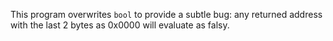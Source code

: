 This program overwrites `bool` to provide a subtle bug: any returned address with the last 2
bytes as 0x0000 will evaluate as falsy.
